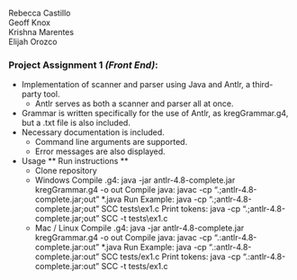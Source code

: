 Rebecca Castillo <br />
Geoff Knox <br />
Krishna Marentes <br />
Elijah Orozco <br />

### **Project Assignment 1** *(Front End)*:
* Implementation of scanner and parser using Java and Antlr, a third-party tool.
  * Antlr serves as both a scanner and parser all at once.
* Grammar is written specifically for the use of Antlr, as kregGrammar.g4, but a .txt file is also included.
* Necessary documentation is included.
  * Command line arguments are supported.
  * Error messages are also displayed.
* Usage
  ** Run instructions **
  * Clone repository
  * Windows
    Compile .g4: java -jar antlr-4.8-complete.jar kregGrammar.g4 -o out 
    Compile java: javac -cp “.;antlr-4.8-complete.jar;out” *.java
    Run Example: java -cp “.;antlr-4.8-complete.jar;out” SCC tests\ex1.c 
    Print tokens: java -cp “.;antlr-4.8-complete.jar;out” SCC -t tests\ex1.c
  * Mac / Linux
    Compile .g4: java -jar antlr-4.8-complete.jar kregGrammar.g4 -o out 
    Compile java: javac -cp “.:antlr-4.8-complete.jar:out” *.java
    Run Example: java -cp “.:antlr-4.8-complete.jar:out” SCC tests/ex1.c 
    Print tokens: java -cp “.:antlr-4.8-complete.jar:out” SCC -t tests/ex1.c
